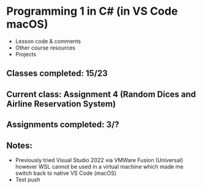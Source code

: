# Programming 1 in C# (in VS Code macOS)

-   Lesson code & comments
-   Other course resources
-   Projects

## Classes completed: 15/23

## Current class: Assignment 4 (Random Dices and Airline Reservation System)

## Assignments completed: 3/?

## Notes:

-   Previously tried Visual Studio 2022 via VMWare Fusion (Universal) however WSL cannot be used in a virtual machine which made me switch back to native VS Code (macOS)
-   Test push
